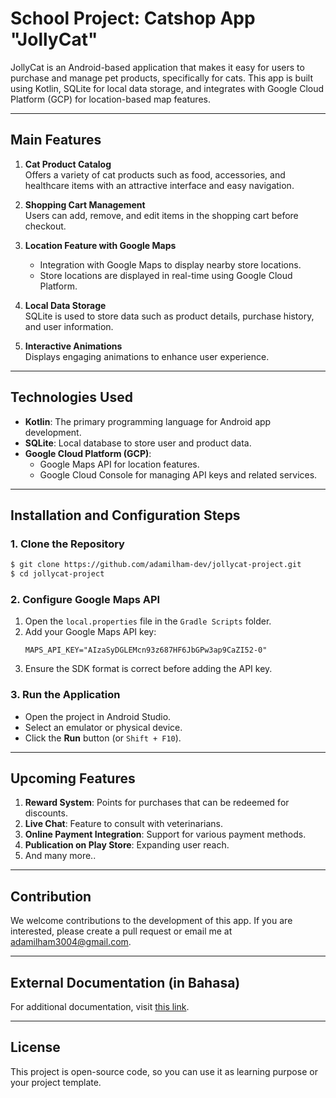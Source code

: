 # School Project: Catshop App "JollyCat"

JollyCat is an Android-based application that makes it easy for users to purchase and manage pet products, specifically for cats. This app is built using Kotlin, SQLite for local data storage, and integrates with Google Cloud Platform (GCP) for location-based map features.

---

## Main Features

1. **Cat Product Catalog**\
   Offers a variety of cat products such as food, accessories, and healthcare items with an attractive interface and easy navigation.

2. **Shopping Cart Management**\
   Users can add, remove, and edit items in the shopping cart before checkout.

3. **Location Feature with Google Maps**

   - Integration with Google Maps to display nearby store locations.
   - Store locations are displayed in real-time using Google Cloud Platform.

4. **Local Data Storage**\
   SQLite is used to store data such as product details, purchase history, and user information.

5. **Interactive Animations**\
   Displays engaging animations to enhance user experience.

---

## Technologies Used

- **Kotlin**: The primary programming language for Android app development.
- **SQLite**: Local database to store user and product data.
- **Google Cloud Platform (GCP)**:
  - Google Maps API for location features.
  - Google Cloud Console for managing API keys and related services.

---

## Installation and Configuration Steps

### 1. Clone the Repository

```bash
$ git clone https://github.com/adamilham-dev/jollycat-project.git
$ cd jollycat-project
```

### 2. Configure Google Maps API

1. Open the `local.properties` file in the `Gradle Scripts` folder.
2. Add your Google Maps API key:
   ```
   MAPS_API_KEY="AIzaSyDGLEMcn93z687HF6JbGPw3ap9CaZI52-0"
   ```
3. Ensure the SDK format is correct before adding the API key.

### 3. Run the Application

- Open the project in Android Studio.
- Select an emulator or physical device.
- Click the **Run** button (or `Shift + F10`).

---

## Upcoming Features

1. **Reward System**: Points for purchases that can be redeemed for discounts.
2. **Live Chat**: Feature to consult with veterinarians.
3. **Online Payment Integration**: Support for various payment methods.
4. **Publication on Play Store**: Expanding user reach.
5. And many more..

---

## Contribution

We welcome contributions to the development of this app. If you are interested, please create a pull request or email me at [adamilham3004@gmail.com](adamilham3004@gmail.com).

---

## External Documentation (in Bahasa)

For additional documentation, visit [this link](https://drive.google.com/file/d/1rvmUaFPgIWV4TVP0yb1j0581bW1tTagB/view?usp=sharing).

---

## License

This project is open-source code, so you can use it as learning purpose or your project template.

